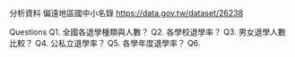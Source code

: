 分析資料
偏遠地區國中小名錄
https://data.gov.tw/dataset/26238

Questions
Q1. 全國各退學種類與人數？
Q2. 各學校退學率？
Q3. 男女退學人數比較？
Q4. 公私立退學率？
Q5. 各學年度退學率？
Q6. 

